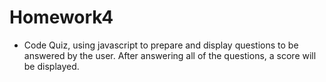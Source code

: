 # Homework4

* Code Quiz, using javascript to prepare and display questions
to be answered by the user. After answering all of the questions, a score will be displayed.